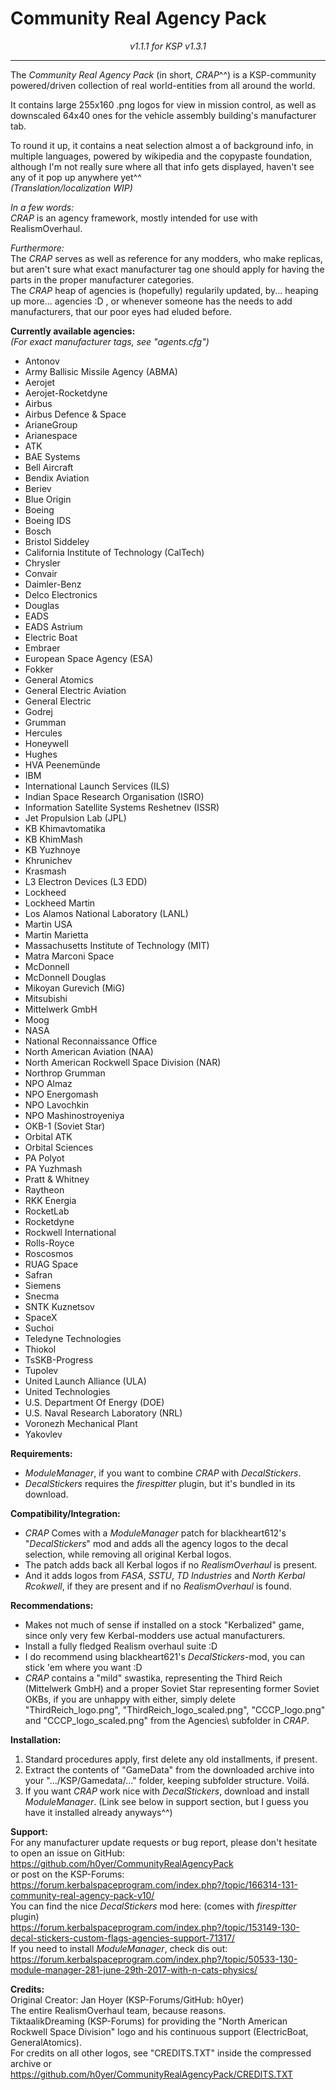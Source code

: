 # Community Real Agency Pack  
_<p style="text-align: center;">v1.1.1 for KSP v1.3.1</p>_  

---

The _Community Real Agency Pack_ (in short, _CRAP_^^) is a KSP-community powered/driven collection of real world-entities from all around the world.

It contains large 255x160 .png logos for view in mission control, as well as downscaled 64x40 ones for the vehicle assembly building's manufacturer tab.

To round it up, it contains a neat selection almost a of background info, in multiple languages, powered by wikipedia and the copypaste foundation, although I'm not really sure where all that info gets displayed, haven't see any of it pop up anywhere yet^^  
_(Translation/localization WIP)_

_In a few words:_  
_CRAP_ is an agency framework, mostly intended for use with RealismOverhaul.

_Furthermore:_  
The _CRAP_ serves as well as reference for any modders, who make replicas, but aren't sure what exact manufacturer tag one should apply for having the parts in the proper manufacturer categories.  
The _CRAP_ heap of agencies is (hopefully) regularily updated, by... heaping up more... agencies :D , or whenever someone has the needs to add manufacturers, that our poor eyes had eluded before.



__Currently available agencies:__  
_(For exact manufacturer tags, see "agents.cfg")_

- Antonov
- Army Ballisic Missile Agency (ABMA)
- Aerojet
- Aerojet-Rocketdyne
- Airbus
- Airbus Defence & Space
- ArianeGroup
- Arianespace
- ATK
- BAE Systems
- Bell Aircraft
- Bendix Aviation
- Beriev
- Blue Origin
- Boeing
- Boeing IDS
- Bosch
- Bristol Siddeley
- California Institute of Technology (CalTech)
- Chrysler
- Convair
- Daimler-Benz
- Delco Electronics
- Douglas
- EADS
- EADS Astrium
- Electric Boat
- Embraer
- European Space Agency (ESA)
- Fokker
- General Atomics
- General Electric Aviation
- General Electric
- Godrej
- Grumman
- Hercules
- Honeywell
- Hughes
- HVA Peenemünde
- IBM
- International Launch Services (ILS)
- Indian Space Research Organisation (ISRO)
- Information Satellite Systems Reshetnev (ISSR)
- Jet Propulsion Lab (JPL)
- KB Khimavtomatika
- KB KhimMash
- KB Yuzhnoye
- Khrunichev
- Krasmash
- L3 Electron Devices (L3 EDD)
- Lockheed
- Lockheed Martin
- Los Alamos National Laboratory (LANL)
- Martin USA
- Martin Marietta
- Massachusetts Institute of Technology (MIT)
- Matra Marconi Space
- McDonnell
- McDonnell Douglas
- Mikoyan Gurevich (MiG)
- Mitsubishi
- Mittelwerk GmbH
- Moog
- NASA
- National Reconnaissance Office
- North American Aviation (NAA)
- North American Rockwell Space Division (NAR)
- Northrop Grumman
- NPO Almaz
- NPO Energomash
- NPO Lavochkin
- NPO Mashinostroyeniya
- OKB-1 (Soviet Star)
- Orbital ATK
- Orbital Sciences
- PA Polyot
- PA Yuzhmash
- Pratt & Whitney
- Raytheon
- RKK Energia
- RocketLab
- Rocketdyne
- Rockwell International
- Rolls-Royce
- Roscosmos
- RUAG Space
- Safran
- Siemens
- Snecma
- SNTK Kuznetsov
- SpaceX
- Suchoi
- Teledyne Technologies
- Thiokol
- TsSKB-Progress
- Tupolev
- United Launch Alliance (ULA)
- United Technologies
- U.S. Department Of Energy (DOE)
- U.S. Naval Research Laboratory (NRL)
- Voronezh Mechanical Plant
- Yakovlev

__Requirements:__  
- _ModuleManager_, if you want to combine _CRAP_ with _DecalStickers_.
- _DecalStickers_ requires the _firespitter_ plugin, but it's bundled in its download.

__Compatibility/Integration:__  
- _CRAP_ Comes with a _ModuleManager_ patch for blackheart612's "_DecalStickers_" mod and adds all the agency logos to the decal selection, while removing all original Kerbal logos.
- The patch adds back all Kerbal logos if no _RealismOverhaul_ is present.
- And it adds logos from _FASA_, _SSTU_, _TD Industries_ and _North Kerbal Rcokwell_, if they are present and if no _RealismOverhaul_ is found.

__Recommendations:__  
- Makes not much of sense if installed on a stock "Kerbalized" game, since only very few Kerbal-modders use actual manufacturers.  
- Install a fully fledged Realism overhaul suite :D
- I do recommend using blackheart621's _DecalStickers_-mod, you can stick 'em where you want :D  
- _CRAP_ contains a "mild" swastika, representing the Third Reich (Mittelwerk GmbH) and a proper Soviet Star representing former Soviet OKBs, if you are unhappy with either, simply delete "ThirdReich_logo.png", "ThirdReich_logo_scaled.png", "CCCP_logo.png" and "CCCP_logo_scaled.png" from the Agencies\ subfolder in _CRAP_.

__Installation:__  
1. Standard procedures apply, first delete any old installments, if present.  
2. Extract the contents of "GameData" from the downloaded archive into your ".../KSP/Gamedata/..." folder, keeping subfolder structure. Voilá.  
3. If you want _CRAP_ work nice with _DecalStickers_, download and install _ModuleManager_. (Link see below in support section, but I guess you have it installed already anyways^^)

__Support:__  
For any manufacturer update requests or bug report, please don't hesitate to open an issue on GitHub:  
https://github.com/h0yer/CommunityRealAgencyPack  
or post on the KSP-Forums:  
https://forum.kerbalspaceprogram.com/index.php?/topic/166314-131-community-real-agency-pack-v10/  
You can find the nice _DecalStickers_ mod here: (comes with _firespitter_ plugin)  
https://forum.kerbalspaceprogram.com/index.php?/topic/153149-130-decal-stickers-custom-flags-agencies-support-71317/  
If you need to install _ModuleManager_, check dis out:  
https://forum.kerbalspaceprogram.com/index.php?/topic/50533-130-module-manager-281-june-29th-2017-with-n-cats-physics/  

__Credits:__  
Original Creator: Jan Hoyer (KSP-Forums/GitHub: h0yer)  
The entire RealismOverhaul team, because reasons.  
TiktaalikDreaming (KSP-Forums) for providing the "North American Rockwell Space Division" logo and his continuous support (ElectricBoat, GeneralAtomics).  
For credits on all other logos, see "CREDITS.TXT" inside the compressed archive or  
https://github.com/h0yer/CommunityRealAgencyPack/CREDITS.TXT
